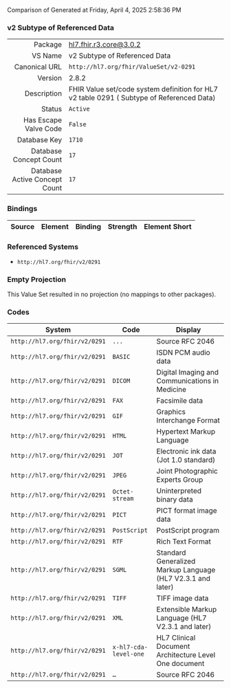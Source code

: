 Comparison of 
Generated at Friday, April 4, 2025 2:58:36 PM

### v2 Subtype of Referenced Data

|      |     |
| ---: | --- |
| Package | hl7.fhir.r3.core@3.0.2 |
| VS Name | v2 Subtype of Referenced Data |
| Canonical URL | `http://hl7.org/fhir/ValueSet/v2-0291` |
| Version | 2.8.2 |
| Description | FHIR Value set/code system definition for HL7 v2 table 0291 ( Subtype of Referenced Data) |
| Status | `Active` |
| Has Escape Valve Code | `False` |
| Database Key | `1710` |
| Database Concept Count | `17` |
| Database Active Concept Count | `17` |
### Bindings

| Source | Element | Binding | Strength | Element Short |
| ------ | ------- | ------- | -------- | ------------- |

### Referenced Systems

* `http://hl7.org/fhir/v2/0291`
### Empty Projection

This Value Set resulted in no projection (no mappings to other packages).

### Codes

| System | Code | Display |
| ------ | ---- | ------- |
| `http://hl7.org/fhir/v2/0291` | `...` | Source RFC 2046 |
| `http://hl7.org/fhir/v2/0291` | `BASIC` | ISDN PCM audio data |
| `http://hl7.org/fhir/v2/0291` | `DICOM` | Digital Imaging and Communications in Medicine |
| `http://hl7.org/fhir/v2/0291` | `FAX` | Facsimile data |
| `http://hl7.org/fhir/v2/0291` | `GIF` | Graphics Interchange Format |
| `http://hl7.org/fhir/v2/0291` | `HTML` | Hypertext Markup Language |
| `http://hl7.org/fhir/v2/0291` | `JOT` | Electronic ink data (Jot 1.0 standard) |
| `http://hl7.org/fhir/v2/0291` | `JPEG` | Joint Photographic Experts Group |
| `http://hl7.org/fhir/v2/0291` | `Octet-stream` | Uninterpreted binary data |
| `http://hl7.org/fhir/v2/0291` | `PICT` | PICT format image data |
| `http://hl7.org/fhir/v2/0291` | `PostScript` | PostScript program |
| `http://hl7.org/fhir/v2/0291` | `RTF` | Rich Text Format |
| `http://hl7.org/fhir/v2/0291` | `SGML` | Standard Generalized Markup Language (HL7 V2.3.1 and later) |
| `http://hl7.org/fhir/v2/0291` | `TIFF` | TIFF image data |
| `http://hl7.org/fhir/v2/0291` | `XML` | Extensible Markup Language (HL7 V2.3.1 and later) |
| `http://hl7.org/fhir/v2/0291` | `x-hl7-cda-level-one` | HL7 Clinical Document Architecture Level One document |
| `http://hl7.org/fhir/v2/0291` | `…` | Source RFC 2046 |
